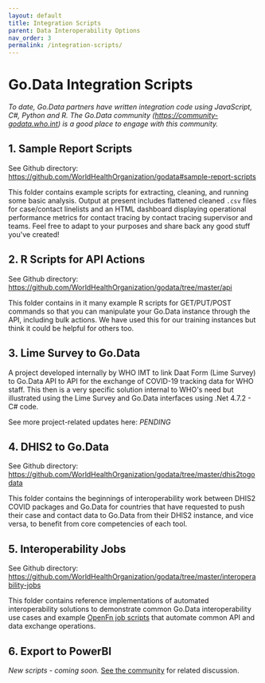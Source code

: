 ```yaml
---
layout: default
title: Integration Scripts
parent: Data Interoperability Options
nav_order: 3
permalink: /integration-scripts/
---
```


# Go.Data Integration Scripts
_To date, Go.Data partners have written integration code using JavaScript, C#, Python and R. The Go.Data community 
(https://community-godata.who.int) is a good place to engage with this community._

## 1. Sample Report Scripts
See Github directory: https://github.com/WorldHealthOrganization/godata#sample-report-scripts

This folder contains example scripts for extracting, cleaning, and running some basic analysis. Output at present includes flattened cleaned `.csv` files for case/contact linelists 
and an HTML dashboard displaying operational performance metrics for contact tracing by contact tracing supervisor and teams. 
Feel free to adapt to your purposes and share back any good stuff you've created!

## 2. R Scripts for API Actions
See Github directory: https://github.com/WorldHealthOrganization/godata/tree/master/api

This folder contains in it many example R scripts for GET/PUT/POST commands so that you can manipulate your Go.Data instance through the API, 
including bulk actions. We have used this for our training instances but think it could be helpful for others too.

## 3. Lime Survey to Go.Data
A project developed internally by WHO IMT to link Daat Form (Lime Survey) to Go.Data API to API for the exchange of COVID-19 tracking data for WHO staff. This then is a very specific solution internal to WHO's need but illustrated using the Lime Survey and Go.Data interfaces using .Net 4.7.2 - C# code.

See more project-related updates here: _PENDING_

## 4. DHIS2 to Go.Data
See Github directory: https://github.com/WorldHealthOrganization/godata/tree/master/dhis2togodata

This folder contains the beginnings of interoperability work between DHIS2 COVID packages and Go.Data for countries that 
have requested to push their case and contact data to Go.Data from their DHIS2 instance, and vice versa, to benefit from core competencies of each tool. 


## 5. Interoperability Jobs
See Github directory: https://github.com/WorldHealthOrganization/godata/tree/master/interoperability-jobs

This folder contains reference implementations of automated interoperability solutions to demonstrate common Go.Data interoperability 
use cases and example [OpenFn job scripts](https://docs.openfn.org/documentation.html#jobs) that automate common API and data exchange operations. 

## 6. Export to PowerBI
_New scripts - coming soon._ [See the community](https://community-godata.who.int/conversations/dashboards-and-analysis/connecting-power-bi-through-api/5f8033acbd255079ca8ce356) for related discussion. 
